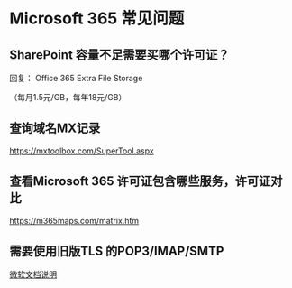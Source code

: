 # Microsoft 365 常见问题


## SharePoint 容量不足需要买哪个许可证？
回复：
Office 365 Extra File Storage

（每月1.5元/GB，每年18元/GB）


## 查询域名MX记录

https://mxtoolbox.com/SuperTool.aspx


## 查看Microsoft 365 许可证包含哪些服务，许可证对比

https://m365maps.com/matrix.htm


## 需要使用旧版TLS 的POP3/IMAP/SMTP

[微软文档说明](mydocs/m365/popsmtpimap.md)

